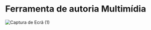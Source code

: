 # Ferramenta de autoria Multimídia
![Captura de Ecrã (1)](https://github.com/RuiYuriAfricano/lab-multimidia/assets/95936638/ef43b912-fd12-465c-ae90-9669224456ad)

